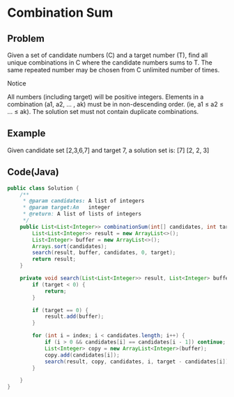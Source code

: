 Combination Sum
===

## Problem

Given a set of candidate numbers (C) and a target number (T), find all unique combinations in C where the candidate numbers sums to T.
The same repeated number may be chosen from C unlimited number of times.

 Notice

All numbers (including target) will be positive integers.
Elements in a combination (a1, a2, … , ak) must be in non-descending order. (ie, a1 ≤ a2 ≤ … ≤ ak).
The solution set must not contain duplicate combinations.




## Example

Given candidate set [2,3,6,7] and target 7, a solution set is: 
[7]
[2, 2, 3]


Code(Java)
----------

```java
public class Solution {
    /**
     * @param candidates: A list of integers
     * @param target:An   integer
     * @return: A list of lists of integers
     */
    public List<List<Integer>> combinationSum(int[] candidates, int target) {
        List<List<Integer>> result = new ArrayList<>();
        List<Integer> buffer = new ArrayList<>();
        Arrays.sort(candidates);
        search(result, buffer, candidates, 0, target);
        return result;
    }

    private void search(List<List<Integer>> result, List<Integer> buffer, int[] candidates, int index, int target) {
        if (target < 0) {
            return;
        }

        if (target == 0) {
            result.add(buffer);
        }

        for (int i = index; i < candidates.length; i++) {
            if (i > 0 && candidates[i] == candidates[i - 1]) continue;
            List<Integer> copy = new ArrayList<Integer>(buffer);
            copy.add(candidates[i]);
            search(result, copy, candidates, i, target - candidates[i]);
        }

    }
}
```
